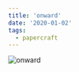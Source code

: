 ```yaml
---
title: 'onward'
date: '2020-01-02'
tags:
  - papercraft
---
```


![onward](/images/matisse_website_images/onward.png)
